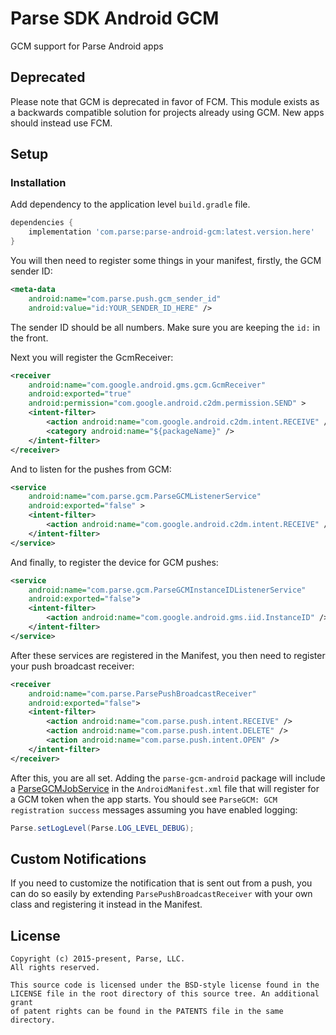 # Parse SDK Android GCM
GCM support for Parse Android apps

## Deprecated
Please note that GCM is deprecated in favor of FCM. This module exists as a backwards compatible solution for projects already using GCM. New apps should instead use FCM.

## Setup

### Installation

Add dependency to the application level `build.gradle` file.

```groovy
dependencies {
    implementation 'com.parse:parse-android-gcm:latest.version.here'
}
```
You will then need to register some things in your manifest, firstly, the GCM sender ID:
```xml
<meta-data
    android:name="com.parse.push.gcm_sender_id"
    android:value="id:YOUR_SENDER_ID_HERE" />
```
The sender ID should be all numbers. Make sure you are keeping the `id:` in the front.

Next you will register the GcmReceiver:
```xml
<receiver
    android:name="com.google.android.gms.gcm.GcmReceiver"
    android:exported="true"
    android:permission="com.google.android.c2dm.permission.SEND" >
    <intent-filter>
        <action android:name="com.google.android.c2dm.intent.RECEIVE" />
        <category android:name="${packageName}" />
    </intent-filter>
</receiver>
```
And to listen for the pushes from GCM:
```xml
<service
    android:name="com.parse.gcm.ParseGCMListenerService"
    android:exported="false" >
    <intent-filter>
        <action android:name="com.google.android.c2dm.intent.RECEIVE" />
    </intent-filter>
</service>
```
And finally, to register the device for GCM pushes:
```xml
<service
    android:name="com.parse.gcm.ParseGCMInstanceIDListenerService"
    android:exported="false">
    <intent-filter>
        <action android:name="com.google.android.gms.iid.InstanceID" />
    </intent-filter>
</service>
```

After these services are registered in the Manifest, you then need to register your push broadcast receiver:
```xml
<receiver
    android:name="com.parse.ParsePushBroadcastReceiver"
    android:exported="false">
    <intent-filter>
        <action android:name="com.parse.push.intent.RECEIVE" />
        <action android:name="com.parse.push.intent.DELETE" />
        <action android:name="com.parse.push.intent.OPEN" />
    </intent-filter>
</receiver>
```

After this, you are all set. Adding the `parse-gcm-android` package will include a [ParseGCMJobService](https://github.com/parse-community/Parse-SDK-Android/blob/master/gcm/src/main/java/com/parse/gcm/ParseGCMJobService.java) in the `AndroidManifest.xml` file that will register for a GCM token when the app starts.  You should see `ParseGCM: GCM registration success` messages assuming you have enabled logging:

```java
Parse.setLogLevel(Parse.LOG_LEVEL_DEBUG);
```

## Custom Notifications
If you need to customize the notification that is sent out from a push, you can do so easily by extending `ParsePushBroadcastReceiver` with your own class and registering it instead in the Manifest.

## License
    Copyright (c) 2015-present, Parse, LLC.
    All rights reserved.

    This source code is licensed under the BSD-style license found in the
    LICENSE file in the root directory of this source tree. An additional grant
    of patent rights can be found in the PATENTS file in the same directory.
